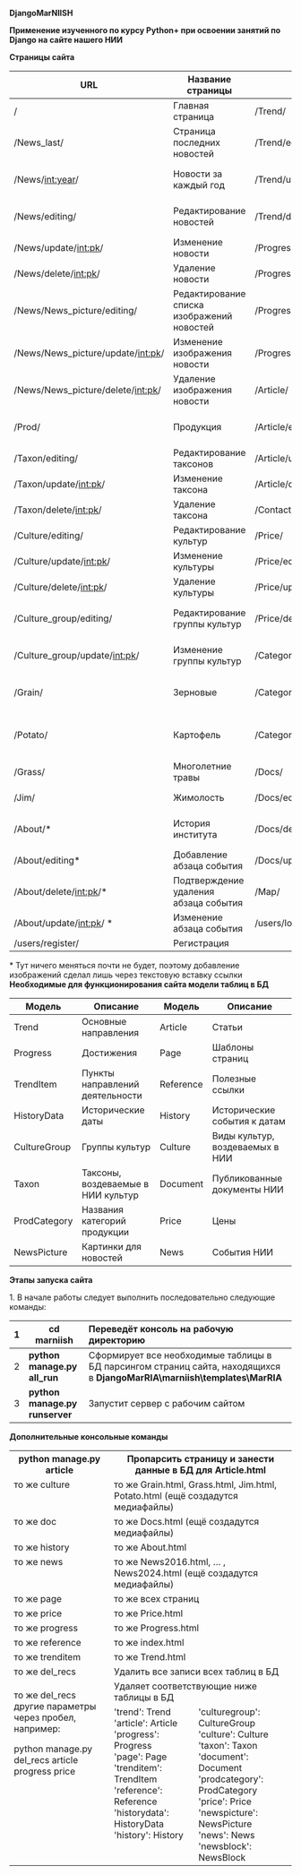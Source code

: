 ﻿**DjangoMarNIISH**

**Применение изученного по курсу Python+ при освоении занятий по Django на сайте нашего НИИ**

**Страницы сайта**

URL | Название страницы | URL | Название страницы  
-- | --- | --- | ---  
/ | Главная страница | /Trend/ | Направления деятельности  
/News_last/ | Страница последних новостей | /Trend/editing/ | Редактирование направлений деятельности  
/News/<int:year>/ | Новости за каждый год | /Trend/update/<int:pk>/ | Изменение направления деятельности  
/News/editing/ | Редактирование новостей | /Trend/delete/<int:pk>/ | Удаление направления деятельности  
/News/update/<int:pk>/ | Изменение новости | /Progress/ | Достижения  
/News/delete/<int:pk>/ | Удаление новости | /Progress/editing/ | Редактирование достижений  
/News/News_picture/editing/ | Редактирование списка изображений новостей | /Progress/update/<int:pk>/ | Изменение достижений  
/News/News_picture/update/<int:pk>/ | Изменение изображения новости | /Progress/delete/<int:pk>/ | Удаление достижений  
/News/News_picture/delete/<int:pk>/ | Удаление изображения новости | /Article/ | Статьи  
/Prod/ | Продукция | /Article/editing/ | Редактирование списка статей НИИ  
/Taxon/editing/ | Редактирование таксонов | /Article/update/<int:pk>/ | Изменение статьи  
/Taxon/update/<int:pk>/ | Изменение таксона | /Article/delete/<int:pk>/ | Подтверждение удаления статьи  
/Taxon/delete/<int:pk>/ | Удаление таксона | /Contact/ | Контакты  
/Culture/editing/ | Редактирование культур | /Price/ | Прайс  
/Culture/update/<int:pk>/ | Изменение культуры | /Price/editing/ | Редактирование прайса  
/Culture/delete/<int:pk>/ | Удаление культуры | /Price/update/<int:pk>/ | Изменение прайса  
/Culture_group/editing/ | Редактирование группы культур | /Price/delete/<int:pk>/ | Подтверждение удаления прайса  
/Culture_group/update/<int:pk>/ | Изменение группы культур  | /Category/editing/  | Редактирование категорий продукции  
/Grain/ | Зерновые  | /Category/update/<int:pk>/  | Изменение категории продукции  
/Potato/ | Картофель  | /Category/delete/<int:pk>/  | Подтверждение удаления категории продукции  
/Grass/ | Многолетние травы  | /Docs/  | Документы  
/Jim/ | Жимолость  | /Docs/editing/  | Редактирование документов  
/About/* | История института  | /Docs/delete/<int:pk>/  | Подтверждение удаления документа  
/About/editing* | Добавление абзаца события  | /Docs/update/<int:pk>/  | Изменение документа  
/About/delete/<int:pk>/* | Подтверждение удаления абзаца события  | /Map/  | Карта сайта  
/About/update/<int:pk>/ * | Изменение абзаца события   | /users/login/ | Вход
/users/register/ | Регистрация


\* Тут ничего меняться почти не будет, поэтому добавление изображений сделал лишь через текстовую вставку ссылки
**Необходимые для функционирования сайта модели таблиц в БД**

Модель | Описание | Модель | Описание  
--- | --- | --- | ---  
Trend | Основные направления | Article | Статьи  
Progress | Достижения | Page | Шаблоны страниц  
TrendItem | Пункты направлений деятельности | Reference | Полезные ссылки  
HistoryData | Исторические даты | History | Исторические события к датам  
CultureGroup | Группы культур | Culture | Виды культур, воздеваемых в НИИ  
Taxon | Таксоны, воздеваемые в НИИ культур | Document | Публикованные документы НИИ  
ProdCategory | Названия категорий продукции | Price | Цены  
NewsPicture | Картинки для новостей | News | События НИИ  

**Этапы запуска сайта**

1\. В начале работы следует выполнить последовательно следующие команды:

|1|**cd marniish**|Переведёт консоль на рабочую директорию|
| :- | - | :- |
|2|**python manage.py all\_run**|Сформирует все необходимые таблицы в БД парсингом страниц сайта, находящихся в **DjangoMarRIA\marniish\templates\MarRIA**|
|3|**python manage.py runserver**|Запустит сервер с рабочим сайтом|

**Дополнительные консольные команды**

<table><tr><th colspan="1" valign="top">python manage.py article</th><th colspan="2" valign="top">Пропарсить страницу и занести данные в БД для Article.html</th></tr>
<tr><td colspan="1" valign="top">то же culture</td><td colspan="2" valign="top">то же Grain.html, Grass.html, Jim.html, Potato.html (ещё создадутся медиафайлы)</td></tr>
<tr><td colspan="1" valign="top">то же doc</td><td colspan="2" valign="top">то же Docs.html (ещё создадутся медиафайлы)</td></tr>
<tr><td colspan="1" valign="top">то же history</td><td colspan="2" valign="top">то же About.html</td></tr>
<tr><td colspan="1" valign="top">то же news</td><td colspan="2" valign="top">то же News2016.html, … , News2024.html (ещё создадутся медиафайлы)</td></tr>
<tr><td colspan="1" valign="top">то же page</td><td colspan="2" valign="top">то же всех страниц</td></tr>
<tr><td colspan="1" valign="top">то же price</td><td colspan="2" valign="top">то же Price.html</td></tr>
<tr><td colspan="1" valign="top">то же progress</td><td colspan="2" valign="top">то же Progress.html</td></tr>
<tr><td colspan="1" valign="top">то же reference</td><td colspan="2" valign="top">то же index.html</td></tr>
<tr><td colspan="1" valign="top">то же trenditem</td><td colspan="2" valign="top">то же Trend.html</td></tr>
<tr><td colspan="1" valign="top">то же del_recs</td><td colspan="2" valign="top">Удалить все записи всех таблиц в БД</td></tr>
<tr><td colspan="1" rowspan="2" valign="top"><p>то же del_recs другие параметры через пробел, например:</p><p>python manage.py del_recs article progress price</p></td><td colspan="2" valign="top">Удаляет соответствующие ниже таблицы в БД</td></tr>
<tr><td colspan="1" valign="top">'trend': Trend <br>'article': Article <br>'progress': Progress <br>'page': Page <br>'trenditem': TrendItem <br>'reference': Reference <br>'historydata': HistoryData <br>'history': History </td><td colspan="1" valign="top">'culturegroup': CultureGroup <br>'culture': Culture <br>'taxon': Taxon <br>'document': Document <br>'prodcategory': ProdCategory <br>'price': Price <br>'newspicture': NewsPicture <br>'news': News <br>'newsblock': NewsBlock</td></tr>
</table>

